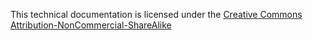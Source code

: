 This technical documentation is licensed under the [Creative Commons Attribution-NonCommercial-ShareAlike](https://creativecommons.org/licenses/by-nc-sa/3.0/)
